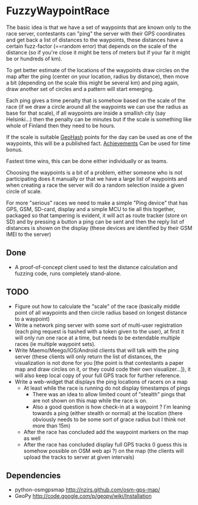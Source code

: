 FuzzyWaypointRace
=================

The basic idea is that we have a set of waypoints that are known only to the race server, 
contestants can "ping" the server with their GPS coordinates and get back a list of distances to the waypoints,
these distances have a certain fuzz-factor (==random error) that depends on the scale of the distance
(so if you're close it might be tens of meters but if your far it might be or hundreds of km).

To get better estimate of the locations of the waypoints draw circles on the map after the ping (center on your location,
radius by distance), then move a bit (depending on the scale this might be several km) and ping again, draw another set of circles
and a pattern will start emerging.

Each ping gives a time penalty that is somehow based on the scale of the race (if we draw a circle around all 
the waypoints we can use the radius as base for that scale), if all waypoints are inside a smallish city (say Helsinki...)
then the penalty can be minutes but if the scale is something like whole of Finland then they need to be hours.

If the scale is suitable [GeoHash][1] points for the day can be used as one of the waypoints, this will be a published fact.
[Achievements][2] Can be used for time bonus.

Fastest time wins, this can be done either individually or as teams.

[1]: http://wiki.xkcd.com/geohashing/The_Algorithm
[2]: http://wiki.xkcd.com/geohashing/Achievements

Choosing the waypoints is a bit of a problem, either someone who is not participating does it manually or that we have a 
large list of waypoints and when creating a race the server will do a random selection inside a given circle of scale.  

For more "serious" races we need to make a simple "Ping device" that has GPS, GSM, SD-card, display and a simple MCU to tie
all this together, packaged so that tampering is evident, it will act as route tracker (store on SD) and by pressing a button a ping
can be sent and then the reply list of distances is shown on the display (these devices are identified by their GSM IMEI to the server)

## Done

  - A proof-of-concept client used to test the distance calculation and fuzzing code, runs completely stand-alone.

## TODO

  - Figure out how to calculate the "scale" of the race (basically middle point of all waypoints and then circle radius based on longest distance to a waypoint)
  - Write a network ping server with some sort of multi-user registration (each ping request is hashed with a token given to the user), at first it will
     only run one race at a time, but needs to be extendable multiple races (ie multiple waypoint sets).
  - Write Maemo/Meego/IOS/Android clients that will talk with the ping server (these clients will only return the list of distances, the visualization
     is not done for you [the point is that contestants a paper map and draw circles on it, or they could code their own visualizer...]), it
     will also keep local copy of your full GPS track for further reference.
  - Write a web-widget that displays the ping locations of racers on a map
    - At least while the race is running do not display timestamps of pings
      - There was an idea to allow limited count of "stealth" pings that are not shown on this map while the race is on.
      - Also a good question is how check-in at a waypoint ? I'm leaning towards a ping (either stealth or normal) at the location (there obviously needs to be some sort of grace radius but I think not more than 15m)
    - After the race has concluded add the waypoint markers on the map as well
    - After the race has concluded display full GPS tracks (I guess this is somehow possible on OSM web api ?) on the map (the clients will upload the tracks to server at given intervals)

## Dependencies

  - python-osmgpsmap http://nzjrs.github.com/osm-gps-map/
  - GeoPy http://code.google.com/p/geopy/wiki/Installation


